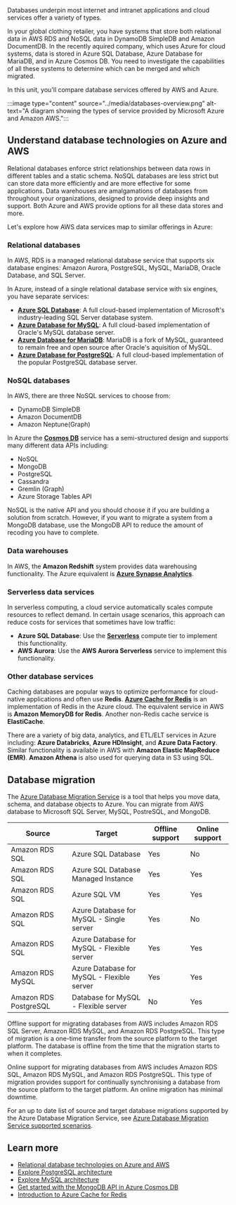 Databases underpin most internet and intranet applications and cloud services offer a variety of types.

In your global clothing retailer, you have systems that store both relational data in AWS RDS and NoSQL data in DynamoDB SimpleDB and Amazon DocumentDB. In the recently aquired company, which uses Azure for cloud systems, data is stored in Azure SQL Database, Azure Database for MariaDB, and in Azure Cosmos DB. You need to investigate the capabilities of all these systems to determine which can be merged and which migrated.

In this unit, you'll compare database services offered by AWS and Azure.

:::image type="content" source="../media/databases-overview.png" alt-text="A diagram showing the types of service provided by Microsoft Azure and Amazon AWS.":::

## Understand database technologies on Azure and AWS

Relational databases enforce strict relationships between data rows in different tables and a static schema. NoSQL databases are less strict but can store data more efficiently and are more effective for some applications. Data warehouses are amalgamations of databases from throughout your organizations, designed to provide deep insights and support. Both Azure and AWS provide options for all these data stores and more.

Let's explore how AWS data services map to similar offerings in Azure:

### Relational databases

In AWS, RDS is a managed relational database service that supports six database engines: Amazon Aurora, PostgreSQL, MySQL, MariaDB, Oracle Database, and SQL Server.

In Azure, instead of a single relational database service with six engines, you have separate services:

- [**Azure SQL Database**](/azure/azure-sql/database/sql-database-paas-overview): A full cloud-based implementation of Microsoft's industry-leading SQL Server database system.
- [**Azure Database for MySQL**](/azure/mysql/flexible-server/overview): A full cloud-based implementation of Oracle's MySQL database server.
- [**Azure Database for MariaDB**](/azure/mariadb/overview): MariaDB is a fork of MySQL, guaranteed to remain free and open source after Oracle's aquisition of MySQL.
- [**Azure Database for PostgreSQL**](/azure/postgresql/flexible-server/service-overview): A full cloud-based implementation of the popular PostgreSQL database server.

### NoSQL databases

In AWS, there are three NoSQL services to choose from:

- DynamoDB SimpleDB
- Amazon DocumentDB
- Amazon Neptune(Graph)

In Azure the [**Cosmos DB**](https://azure.microsoft.com/products/cosmos-db/) service has a semi-structured design and supports many different data APIs including:

- NoSQL
- MongoDB
- PostgreSQL
- Cassandra
- Gremlin (Graph)
- Azure Storage Tables API

NoSQL is the native API and you should choose it if you are building a solution from scratch. However, if you want to migrate a system from a MongoDB database, use the MongoDB API to reduce the amount of recoding you have to complete.

### Data warehouses

In AWS, the **Amazon Redshift** system provides data warehousing functionality. The Azure equivalent is [**Azure Synapse Analytics**](/azure/synapse-analytics/overview-what-is).

### Serverless data services

In serverless computing, a cloud service automatically scales compute resources to reflect demand. In certain usage scenarios, this approach can reduce costs for services that sometimes have low traffic:

- **Azure SQL Database**: Use the [**Serverless**](/azure/azure-sql/database/serverless-tier-overview) compute tier to implement this functionality.
- **AWS Aurora**: Use the **AWS Aurora Serverless** service to implement this functionality.

### Other database services

Caching databases are popular ways to optimize performance for cloud-native applications and often use **Redis**. [**Azure Cache for Redis**](https://azure.microsoft.com/products/cache/) is an implementation of Redis in the Azure cloud. The equivalent service in AWS is **Amazon MemoryDB for Redis**. Another non-Redis cache service is **ElastiCache**.

There are a variety of big data, analytics, and ETL/ELT services in Azure including: **Azure Databricks**, **Azure HDInsight**, and **Azure Data Factory**. Similar functionality is available in AWS with **Amazon Elastic MapReduce (EMR)**. **Amazon Athena** is also used for querying data in S3 using SQL.

## Database migration

The [Azure Database Migration Service](https://azure.microsoft.com/products/database-migration) is a tool that helps you move data, schema, and database objects to Azure. You can migrate from AWS database to Microsoft SQL Server, MySQL, PostreSQL, and MongoDB.

|Source |Target  |Offline support  |Online support  |
|---------|---------|---------|---------|
|Amazon RDS SQL | Azure SQL Database |  Yes| No |
|Amazon RDS SQL | Azure SQL Database Managed Instance |Yes   |Yes |
|Amazon RDS SQL | Azure SQL VM | Yes |Yes    |
|Amazon RDS SQL | Azure Database for MySQL - Single server    |  Yes  | No   |
|Amazon RDS SQL | Azure Database for MySQL - Flexible server  |  Yes  | Yes   |
|Amazon RDS MySQL | Azure Database for MySQL - Flexible server| Yes  | Yes  |
|Amazon RDS PostgreSQL | Database for MySQL - Flexible server | No |  Yes |

Offline support for migrating databases from AWS includes Amazon RDS SQL Server, Amazon RDS MySQL, and Amazon RDS PostgreSQL. This type of migration is a one-time transfer from the source platform to the target platform. The database is offline from the time that the migration starts to when it completes.

Online support for migrating databases from AWS includes Amazon RDS SQL, Amazon RDS MySQL, and Amazon RDS PostgreSQL. This type of migration provides support for continually synchronising a database from the source platform to the target platform. An online migration has minimal downtime.

For an up to date list of source and target database migrations supported by the Azure Database Migration Service, see [Azure Database Migration Service supported scenarios](/azure/dms/resource-scenario-status).

## Learn more

- [Relational database technologies on Azure and AWS](/azure/architecture/aws-professional/databases)
- [Explore PostgreSQL architecture](/training/modules/explore-postgresql-architecture/)
- [Explore MySQL architecture](/training/modules/explore-mysql-architecture/)
- [Get started with the MongoDB API in Azure Cosmos DB](/training/modules/get-started-mongodb-api-azure-cosmos-db/)
- [Introduction to Azure Cache for Redis](/training/modules/intro-to-azure-cache-for-redis/)
